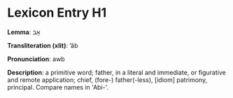 # Lexicon Entry H1

**Lemma**: אָב

**Transliteration (xlit)**: ʼâb

**Pronunciation**: awb

**Description**:
a primitive word; father, in a literal and immediate, or figurative and remote application; chief, (fore-) father(-less), [idiom] patrimony, principal. Compare names in 'Abi-'.
